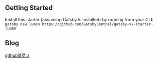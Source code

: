 
## Getting Started
Install this starter (assuming Gatsby is installed) by running from your CLI:
`gatsby new lumen https://github.com/GatsbyCentral/gatsby-v2-starter-lumen`

## Blog
[github블로그](https://taehee9.github.io)
